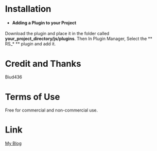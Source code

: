 
# Installation #

+ #### Adding a Plugin to your Project ####
 Download the plugin and place it in the folder called **your_project_directory/js/plugins**. Then In Plugin Manager, Select the ** RS_* ** plugin and add it.

# Credit and Thanks #
Biud436

# Terms of Use #
Free for commercial and non-commercial use.

# Link #
[My Blog](http://biud436.tistory.com)
